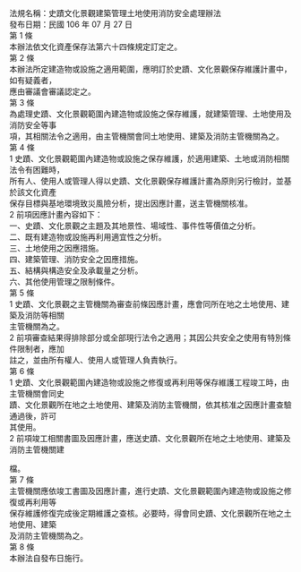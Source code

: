 法規名稱：史蹟文化景觀建築管理土地使用消防安全處理辦法  
發布日期：民國 106 年 07 月 27 日  
第 1 條  
本辦法依文化資產保存法第六十四條規定訂定之。  
第 2 條  
本辦法所定建造物或設施之適用範圍，應明訂於史蹟、文化景觀保存維護計畫中，如有疑義者，  
應由審議會審議認定之。  
第 3 條  
為處理史蹟、文化景觀範圍內建造物或設施之保存維護，就建築管理、土地使用及消防安全等事  
項，其相關法令之適用，由主管機關會同土地使用、建築及消防主管機關為之。  
第 4 條  
1 史蹟、文化景觀範圍內建造物或設施之保存維護，於適用建築、土地或消防相關法令有困難時，  
所有人、使用人或管理人得以史蹟、文化景觀保存維護計畫為原則另行檢討，並基於該文化資產  
保存目標與基地環境致災風險分析，提出因應計畫，送主管機關核准。  
2 前項因應計畫內容如下：  
一、史蹟、文化景觀之主題及其地景性、場域性、事件性等價值之分析。  
二、既有建造物或設施再利用適宜性之分析。  
三、土地使用之因應措施。  
四、建築管理、消防安全之因應措施。  
五、結構與構造安全及承載量之分析。  
六、其他使用管理之限制條件。  
第 5 條  
1 史蹟、文化景觀之主管機關為審查前條因應計畫，應會同所在地之土地使用、建築及消防等相關  
主管機關為之。  
2 前項審查結果得排除部分或全部現行法令之適用；其因公共安全之使用有特別條件限制者，應加  
註之，並由所有權人、使用人或管理人負責執行。  
第 6 條  
1 史蹟、文化景觀範圍內建造物或設施之修復或再利用等保存維護工程竣工時，由主管機關會同史  
蹟、文化景觀所在地之土地使用、建築及消防主管機關，依其核准之因應計畫查驗通過後，許可  
其使用。  
2 前項竣工相關書圖及因應計畫，應送史蹟、文化景觀所在地之土地使用、建築及消防主管機關建  


檔。  
第 7 條  
主管機關應依竣工書圖及因應計畫，進行史蹟、文化景觀範圍內建造物或設施之修復或再利用等  
保存維護修復完成後定期維護之查核。必要時，得會同史蹟、文化景觀所在地之土地使用、建築  
及消防主管機關為之。  
第 8 條  
本辦法自發布日施行。  



